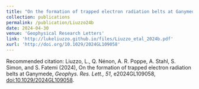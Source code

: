 ```yaml
---
title: "On the formation of trapped electron radiation belts at Ganymede"
collection: publications
permalink: /publication/Liuzzo24b
date: 2024-04-30
venue: 'Geophysical Research Letters'
link: 'http://lukeliuzzo.github.io/files/Liuzzo_etal_2024b.pdf'
xurl: 'http://doi.org/10.1029/2024GL109058'
---
```


Recommended citation: Liuzzo, L., Q. Nénon, A. R. Poppe, A. Stahl, S. Simon, and S. Fatemi (2024), On the formation of trapped electron radiation belts at Ganymede, <i>Geophys. Res. Lett., 51</i>, e2024GL109058, [doi:10.1029/2024GL109058](https://doi.org/10.1029/2024GL109058).
